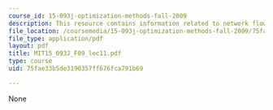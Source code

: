 ```yaml
---
course_id: 15-093j-optimization-methods-fall-2009
description: This resource contains information related to network flows II.
file_location: /coursemedia/15-093j-optimization-methods-fall-2009/75fae33b5de3190357ff676fca791b69_MIT15_093J_F09_lec11.pdf
file_type: application/pdf
layout: pdf
title: MIT15_093J_F09_lec11.pdf
type: course
uid: 75fae33b5de3190357ff676fca791b69

---
```

None